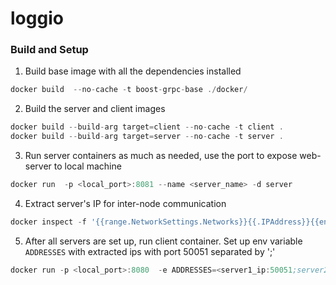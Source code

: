 # loggio

### Build and Setup

1. Build base image with all the dependencies installed
```asm
docker build  --no-cache -t boost-grpc-base ./docker/
```
2. Build the server and client images
```asm
docker build --build-arg target=client --no-cache -t client .
docker build --build-arg target=server --no-cache -t server .
```
3. Run server containers as much as needed, use the port to expose web-server to local machine
```asm
docker run  -p <local_port>:8081 --name <server_name> -d server
```
4. Extract server's IP for inter-node communication
```asm
docker inspect -f '{{range.NetworkSettings.Networks}}{{.IPAddress}}{{end}}' <server_name>
```
5. After all servers are set up, run client container.
   Set up env variable `ADDRESSES` with extracted ips with port 50051 separated by ';'
   
```asm
docker run -p <local_port>:8080  -e ADDRESSES=<server1_ip:50051;server2_ip:50051> --name <client_name> -d client

```